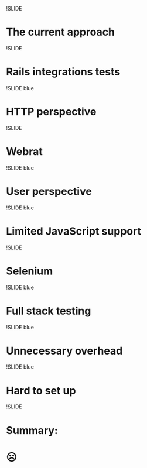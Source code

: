 !SLIDE

# The current approach

!SLIDE

# Rails integrations tests

!SLIDE blue

# HTTP perspective

!SLIDE

# Webrat

!SLIDE blue

# User perspective

!SLIDE blue

# Limited JavaScript support

!SLIDE

# Selenium

!SLIDE blue

# Full stack testing

!SLIDE blue

# Unnecessary overhead

!SLIDE blue

# Hard to set up

!SLIDE

# Summary:
# ☹
